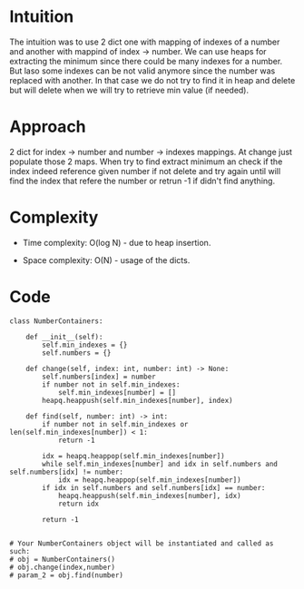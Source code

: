 # Intuition
The intuition was to use 2 dict one with mapping of indexes of a number and another with mappind of index -> number. We can use heaps for extracting the minimum since there could be many indexes for a number. But laso some indexes can be not valid anymore since the number was replaced with another. In that case we do not try to find it in heap and delete but will delete when we will try to retrieve min value (if needed).
# Approach
2 dict for index -> number and number -> indexes mappings. At change just populate those 2 maps. When try to find extract minimum an check if the index indeed reference given number if not delete and try again until will find the index that refere the number or retrun -1 if didn't find anything.

# Complexity
- Time complexity:
O(log N) - due to heap insertion.

- Space complexity:
O(N) - usage of the dicts.

# Code
```python3 []
class NumberContainers:

    def __init__(self):
        self.min_indexes = {}
        self.numbers = {}

    def change(self, index: int, number: int) -> None:
        self.numbers[index] = number
        if number not in self.min_indexes:
            self.min_indexes[number] = []
        heapq.heappush(self.min_indexes[number], index)

    def find(self, number: int) -> int:
        if number not in self.min_indexes or len(self.min_indexes[number]) < 1:
            return -1

        idx = heapq.heappop(self.min_indexes[number])
        while self.min_indexes[number] and idx in self.numbers and self.numbers[idx] != number: 
            idx = heapq.heappop(self.min_indexes[number])
        if idx in self.numbers and self.numbers[idx] == number:
            heapq.heappush(self.min_indexes[number], idx)
            return idx
        
        return -1


# Your NumberContainers object will be instantiated and called as such:
# obj = NumberContainers()
# obj.change(index,number)
# param_2 = obj.find(number)
```